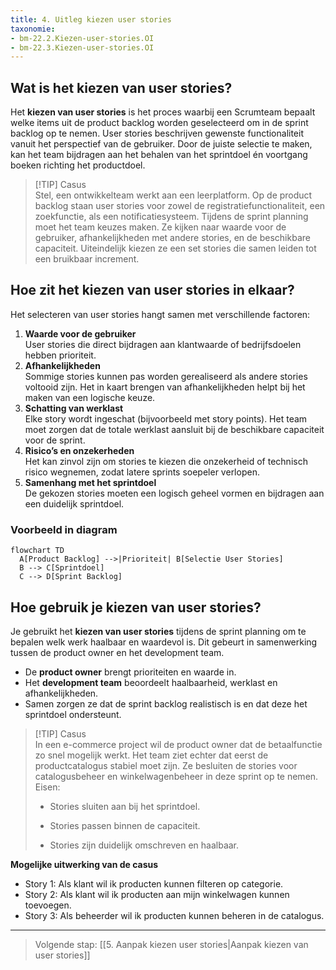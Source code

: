 ```yaml
---
title: 4. Uitleg kiezen user stories
taxonomie: 
- bm-22.2.Kiezen-user-stories.OI 
- bm-22.3.Kiezen-user-stories.OI
---
```

## Wat is het kiezen van user stories?
Het **kiezen van user stories** is het proces waarbij een Scrumteam bepaalt welke items uit de product backlog worden geselecteerd om in de sprint backlog op te nemen. User stories beschrijven gewenste functionaliteit vanuit het perspectief van de gebruiker. Door de juiste selectie te maken, kan het team bijdragen aan het behalen van het sprintdoel én voortgang boeken richting het productdoel.

> [!TIP] Casus  
> Stel, een ontwikkelteam werkt aan een leerplatform. Op de product backlog staan user stories voor zowel de registratiefunctionaliteit, een zoekfunctie, als een notificatiesysteem. Tijdens de sprint planning moet het team keuzes maken. Ze kijken naar waarde voor de gebruiker, afhankelijkheden met andere stories, en de beschikbare capaciteit. Uiteindelijk kiezen ze een set stories die samen leiden tot een bruikbaar increment.
## Hoe zit het kiezen van user stories in elkaar?
Het selecteren van user stories hangt samen met verschillende factoren:
1. **Waarde voor de gebruiker**  
    User stories die direct bijdragen aan klantwaarde of bedrijfsdoelen hebben prioriteit.
2. **Afhankelijkheden**  
    Sommige stories kunnen pas worden gerealiseerd als andere stories voltooid zijn. Het in kaart brengen van afhankelijkheden helpt bij het maken van een logische keuze.
3. **Schatting van werklast**  
    Elke story wordt ingeschat (bijvoorbeeld met story points). Het team moet zorgen dat de totale werklast aansluit bij de beschikbare capaciteit voor de sprint.
4. **Risico’s en onzekerheden**  
    Het kan zinvol zijn om stories te kiezen die onzekerheid of technisch risico wegnemen, zodat latere sprints soepeler verlopen.
5. **Samenhang met het sprintdoel**  
    De gekozen stories moeten een logisch geheel vormen en bijdragen aan een duidelijk sprintdoel.

### Voorbeeld in diagram

```mermaid
flowchart TD
  A[Product Backlog] -->|Prioriteit| B[Selectie User Stories]
  B --> C[Sprintdoel]
  C --> D[Sprint Backlog]
```

## Hoe gebruik je kiezen van user stories?
Je gebruikt het **kiezen van user stories** tijdens de sprint planning om te bepalen welk werk haalbaar en waardevol is. Dit gebeurt in samenwerking tussen de product owner en het development team.
- De **product owner** brengt prioriteiten en waarde in.
- Het **development team** beoordeelt haalbaarheid, werklast en afhankelijkheden.
- Samen zorgen ze dat de sprint backlog realistisch is en dat deze het sprintdoel ondersteunt.

> [!TIP] Casus  
> In een e-commerce project wil de product owner dat de betaalfunctie zo snel mogelijk werkt. Het team ziet echter dat eerst de productcatalogus stabiel moet zijn. Ze besluiten de stories voor catalogusbeheer en winkelwagenbeheer in deze sprint op te nemen. Eisen:
> 
> - Stories sluiten aan bij het sprintdoel.
>     
> - Stories passen binnen de capaciteit.
>     
> - Stories zijn duidelijk omschreven en haalbaar.
>     

**Mogelijke uitwerking van de casus**
- Story 1: Als klant wil ik producten kunnen filteren op categorie.
- Story 2: Als klant wil ik producten aan mijn winkelwagen kunnen toevoegen.
- Story 3: Als beheerder wil ik producten kunnen beheren in de catalogus.
    
---

> Volgende stap: [[5. Aanpak kiezen user stories|Aanpak kiezen van user stories]]
